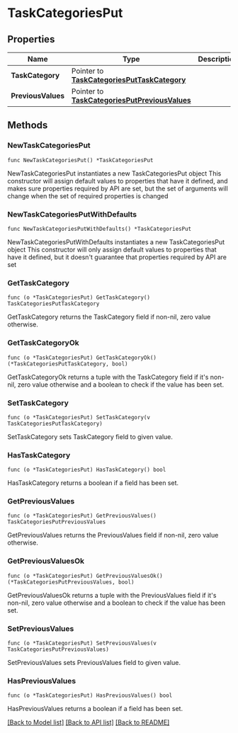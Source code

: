# TaskCategoriesPut

## Properties

Name | Type | Description | Notes
------------ | ------------- | ------------- | -------------
**TaskCategory** | Pointer to [**TaskCategoriesPutTaskCategory**](TaskCategoriesPutTaskCategory.md) |  | [optional] 
**PreviousValues** | Pointer to [**TaskCategoriesPutPreviousValues**](TaskCategoriesPutPreviousValues.md) |  | [optional] 

## Methods

### NewTaskCategoriesPut

`func NewTaskCategoriesPut() *TaskCategoriesPut`

NewTaskCategoriesPut instantiates a new TaskCategoriesPut object
This constructor will assign default values to properties that have it defined,
and makes sure properties required by API are set, but the set of arguments
will change when the set of required properties is changed

### NewTaskCategoriesPutWithDefaults

`func NewTaskCategoriesPutWithDefaults() *TaskCategoriesPut`

NewTaskCategoriesPutWithDefaults instantiates a new TaskCategoriesPut object
This constructor will only assign default values to properties that have it defined,
but it doesn't guarantee that properties required by API are set

### GetTaskCategory

`func (o *TaskCategoriesPut) GetTaskCategory() TaskCategoriesPutTaskCategory`

GetTaskCategory returns the TaskCategory field if non-nil, zero value otherwise.

### GetTaskCategoryOk

`func (o *TaskCategoriesPut) GetTaskCategoryOk() (*TaskCategoriesPutTaskCategory, bool)`

GetTaskCategoryOk returns a tuple with the TaskCategory field if it's non-nil, zero value otherwise
and a boolean to check if the value has been set.

### SetTaskCategory

`func (o *TaskCategoriesPut) SetTaskCategory(v TaskCategoriesPutTaskCategory)`

SetTaskCategory sets TaskCategory field to given value.

### HasTaskCategory

`func (o *TaskCategoriesPut) HasTaskCategory() bool`

HasTaskCategory returns a boolean if a field has been set.

### GetPreviousValues

`func (o *TaskCategoriesPut) GetPreviousValues() TaskCategoriesPutPreviousValues`

GetPreviousValues returns the PreviousValues field if non-nil, zero value otherwise.

### GetPreviousValuesOk

`func (o *TaskCategoriesPut) GetPreviousValuesOk() (*TaskCategoriesPutPreviousValues, bool)`

GetPreviousValuesOk returns a tuple with the PreviousValues field if it's non-nil, zero value otherwise
and a boolean to check if the value has been set.

### SetPreviousValues

`func (o *TaskCategoriesPut) SetPreviousValues(v TaskCategoriesPutPreviousValues)`

SetPreviousValues sets PreviousValues field to given value.

### HasPreviousValues

`func (o *TaskCategoriesPut) HasPreviousValues() bool`

HasPreviousValues returns a boolean if a field has been set.


[[Back to Model list]](../README.md#documentation-for-models) [[Back to API list]](../README.md#documentation-for-api-endpoints) [[Back to README]](../README.md)


